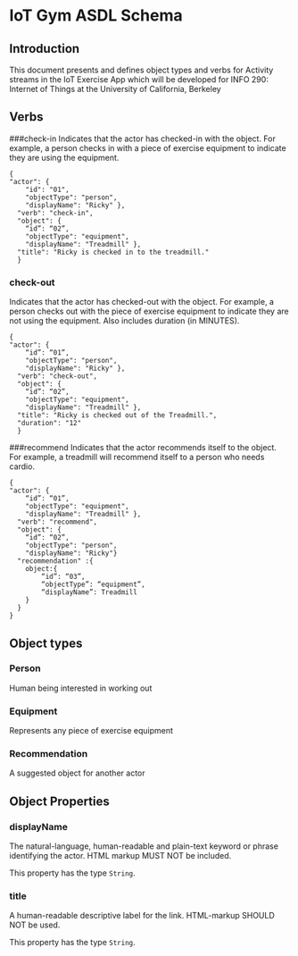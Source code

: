 # IoT Gym ASDL Schema


## Introduction
This document presents and defines object types and verbs for Activity streams in the IoT Exercise App which will be developed for INFO 290: Internet of Things at the University of California, Berkeley

## Verbs



###check-in
Indicates that the actor has checked-in with the object. For example, a person checks in with a piece of exercise equipment to indicate they are using the equipment.
```
{
"actor": {
    "id": "01",
    "objectType": "person",
    "displayName": "Ricky" },
  "verb": "check-in",
  "object": {
    “id”: “02”,
    "objectType": "equipment",
    "displayName": "Treadmill" },
  "title": "Ricky is checked in to the treadmill."
  }
```
  
### check-out
Indicates that the actor has checked-out with the object. For example, a person checks out with the piece of exercise equipment to indicate they are not using the equipment. Also includes duration (in MINUTES).
```
{
"actor": {
    “id”: “01”,
    "objectType": "person",
    "displayName": "Ricky" },
  "verb": "check-out",
  "object": {
    “id”: “02”,
    "objectType": "equipment",
    "displayName": "Treadmill" },
  "title": "Ricky is checked out of the Treadmill.",
  "duration": "12"
  }
```

###recommend
Indicates that the actor recommends itself to the object. For example, a treadmill will recommend itself to a person who needs cardio.
```
{
"actor": {
    “id”: “01”,
    "objectType": "equipment",
    "displayName": "Treadmill" },
  "verb": "recommend",
  "object": {
    “id”: “02”,
    "objectType": "person",
    "displayName": "Ricky"}
  "recommendation" :{
    object:{
        “id”: “03”,
        “objectType”: “equipment”,
        “displayName”: Treadmill
    }
  }
}
```

## Object types


### Person
Human being interested in working out
### Equipment
Represents any piece of exercise equipment
### Recommendation
A suggested object for another actor

## Object Properties


### displayName
The natural-language, human-readable and plain-text keyword or phrase identifying the actor. HTML markup MUST NOT be included.

This property has the type `String`.

### title
A human-readable descriptive label for the link. HTML-markup SHOULD NOT be used.

This property has the type `String`.
